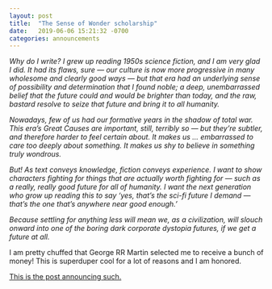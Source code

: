```yaml
---
layout: post
title:  "The Sense of Wonder scholarship"
date:   2019-06-06 15:21:32 -0700
categories: announcements
---
```



_Why do I write? I grew up reading 1950s science fiction, and I am very glad I did. It had its flaws, sure — our culture is now more progressive in many wholesome and clearly good ways — but that era had an underlying sense of possibility and determination that I found noble; a deep, unembarrassed belief that the future could and would be brighter than today, and the raw, bastard resolve to seize that future and bring it to all humanity._

_Nowadays, few of us had our formative years in the shadow of total war. This era’s Great Causes are important, still, terribly so — but they’re subtler, and therefore harder to feel certain about. It makes us … embarrassed to care too deeply about something. It makes us shy to believe in something truly wondrous._

_But! As text conveys knowledge, fiction conveys experience. I want to show characters fighting for things that are actually worth fighting for — such as a really, really good future for all of humanity. I want the next generation who grow up reading this to say ‘yes, that’s the sci-fi future I demand — that’s the one that’s anywhere near good enough.’_

_Because settling for anything less will mean we, as a civilization, will slouch onward into one of the boring dark corporate dystopia futures, if we get a future at all._



I am pretty chuffed that George RR Martin selected me to receive a bunch of money! This is superduper cool for a lot of reasons and I am honored.

[This is the post announcing such.](http://georgerrmartin.com/notablog/2019/06/06/wahls-wins-sense-of-wonder/)
